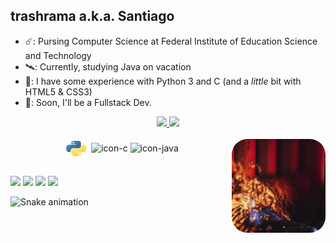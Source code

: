 ## trashrama a.k.a. Santiago
- ☄️: Pursing Computer Science at Federal Institute of Education Science and Technology
- 🛰️: Currently, studying Java on vacation
- 🚀: I have some experience with Python 3 and C (and a *little* bit with HTML5 & CSS3) 
- 🌠: Soon, I'll be a Fullstack Dev.

<div align="center">
  <a href="https://github.com/trashrama">
  <img height="180em" src="https://github-readme-stats.vercel.app/api?username=trashrama&show_icons=true&theme=tokyonight&include_all_commits=true&count_private=true"/>
  <img height="180em" src="https://github-readme-stats.vercel.app/api/top-langs/?username=trashrama&layout=compact&langs_count=7&theme=tokyonight"/>
  </a>
</div>



<div align="center" style="display: inline_block"><br>
  <img align="center" alt="icon-python" height="30" width="40" src="https://raw.githubusercontent.com/devicons/devicon/master/icons/python/python-original.svg">
  <img align="center" alt="icon-c" height="30" width="40" src="https://cdn.jsdelivr.net/gh/devicons/devicon/icons/c/c-original.svg">
  <img align="center" alt="icon-java" height="30" width="40" src="https://cdn.jsdelivr.net/gh/devicons/devicon/icons/java/java-original-wordmark.svg">
  <img align="right" alt="user-picture" height="150" style="border-radius:25px;" src="/images/skull-travis.gif">

</div>

##


<div>
  <img src="https://img.shields.io/badge/Eclipse-2C2255?style=for-the-badge&logo=eclipse&logoColor=white">
  <img src="https://img.shields.io/badge/VSCode-0078D4?style=for-the-badge&logo=visual%20studio%20code&logoColor=white">
  <img src="https://img.shields.io/badge/Jupyter-F37626.svg?&style=for-the-badge&logo=Jupyter&logoColor=white">
  <img src="https://img.shields.io/badge/PyCharm-000000.svg?&style=for-the-badge&logo=PyCharm&logoColor=white">
</div>

  ![Snake animation](https://github.com/trashrama/trashrama/blob/output/github-contribution-grid-snake.svg#gh-dark-mode-only)

